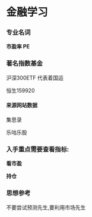 # 金融学习

### 专业名词

**市盈率 PE**



### 著名指数基金

沪深300ETF 代表着国运

恒生159920



#### 来源网站数据

集思录

乐咕乐股



### 入手重点需要查看指标:

**看市盈**

**持仓**



### 思想参考

不要尝试预测先生,要利用市场先生





